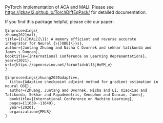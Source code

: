PyTorch implementation of ACA and MALI. Please see https://jzkay12.github.io/TorchDiffEqPack/ for detailed documentation.

If you find this package helpful, please cite our paper:
```
@inproceedings{
zhuang2021mali,
title={{\{}MALI{\}}: A memory efficient and reverse accurate integrator for Neural {\{}ODE{\}}s},
author={Juntang Zhuang and Nicha C Dvornek and sekhar tatikonda and James s Duncan},
booktitle={International Conference on Learning Representations},
year={2021},
url={https://openreview.net/forum?id=blfSjHeFM_e}
} 

@inproceedings{zhuang2020adaptive,
  title={Adaptive checkpoint adjoint method for gradient estimation in neural ODE},
  author={Zhuang, Juntang and Dvornek, Nicha and Li, Xiaoxiao and Tatikonda, Sekhar and Papademetris, Xenophon and Duncan, James},
  booktitle={International Conference on Machine Learning},
  pages={11639--11649},
  year={2020},
  organization={PMLR}
}
```
